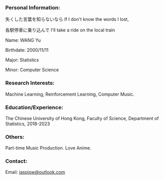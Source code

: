 ### Personal Information:

失くした言葉を知らないなら	If I don't know the words I lost,

各駅停車に乗り込んで I'll take a ride on the local train

Name: WANG Yu

Birthdate: 2000/11/11

Major: Statistics

Minor: Computer Science

### Research Interests:
Machine Learning, Reinforcement Learning, Computer Music.

### Education/Experience:
The Chinese University of Hong Kong, Faculty of Science, Department of Statistics, 2018-2023

### Others:
Part-time Music Production. Love Anime.

### Contact:
Email: iaspisw@outlook.com

